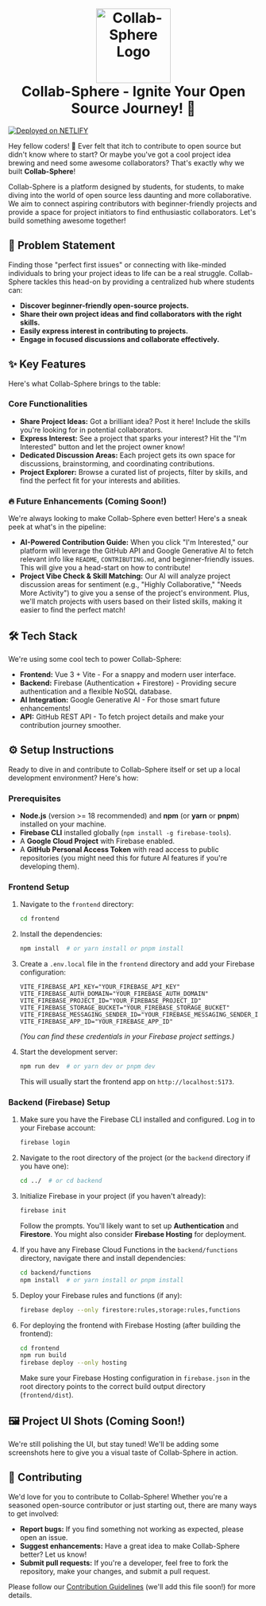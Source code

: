 # <div align="center"> <img src="link_to_your_logo_here.png" alt="Collab-Sphere Logo" width="150"> <br> Collab-Sphere - Ignite Your Open Source Journey! 🚀 </div>

[![Deployed on NETLIFY](https://img.shields.io/badge/Deployed%20on-Netlify-Red?style=for-the-badge&logo=netlify)](https://thunderous-tanuki-dab88d.netlify.app/)

Hey fellow coders! 👋 Ever felt that itch to contribute to open source but didn't know where to start? Or maybe you've got a cool project idea brewing and need some awesome collaborators? That's exactly why we built **Collab-Sphere**!

Collab-Sphere is a platform designed by students, for students, to make diving into the world of open source less daunting and more collaborative. We aim to connect aspiring contributors with beginner-friendly projects and provide a space for project initiators to find enthusiastic collaborators. Let's build something awesome together!

## 🎯 Problem Statement

Finding those "perfect first issues" or connecting with like-minded individuals to bring your project ideas to life can be a real struggle. Collab-Sphere tackles this head-on by providing a centralized hub where students can:

* **Discover beginner-friendly open-source projects.**
* **Share their own project ideas and find collaborators with the right skills.**
* **Easily express interest in contributing to projects.**
* **Engage in focused discussions and collaborate effectively.**

## ✨ Key Features

Here's what Collab-Sphere brings to the table:

### Core Functionalities

* **Share Project Ideas:** Got a brilliant idea? Post it here! Include the skills you're looking for in potential collaborators.
* **Express Interest:** See a project that sparks your interest? Hit the "I'm Interested" button and let the project owner know!
* **Dedicated Discussion Areas:** Each project gets its own space for discussions, brainstorming, and coordinating contributions.
* **Project Explorer:** Browse a curated list of projects, filter by skills, and find the perfect fit for your interests and abilities.

### 🔥 Future Enhancements (Coming Soon!)

We're always looking to make Collab-Sphere even better! Here's a sneak peek at what's in the pipeline:

* **AI-Powered Contribution Guide:** When you click "I'm Interested," our platform will leverage the GitHub API and Google Generative AI to fetch relevant info like `README`, `CONTRIBUTING.md`, and beginner-friendly issues. This will give you a head-start on how to contribute!
* **Project Vibe Check & Skill Matching:** Our AI will analyze project discussion areas for sentiment (e.g., "Highly Collaborative," "Needs More Activity") to give you a sense of the project's environment. Plus, we'll match projects with users based on their listed skills, making it easier to find the perfect match!

## 🛠️ Tech Stack

We're using some cool tech to power Collab-Sphere:

* **Frontend:** Vue 3 + Vite - For a snappy and modern user interface.
* **Backend:** Firebase (Authentication + Firestore) - Providing secure authentication and a flexible NoSQL database.
* **AI Integration:** Google Generative AI - For those smart future enhancements!
* **API:** GitHub REST API - To fetch project details and make your contribution journey smoother.

## ⚙️ Setup Instructions

Ready to dive in and contribute to Collab-Sphere itself or set up a local development environment? Here's how:

### Prerequisites

* **Node.js** (version >= 18 recommended) and **npm** (or **yarn** or **pnpm**) installed on your machine.
* **Firebase CLI** installed globally (`npm install -g firebase-tools`).
* A **Google Cloud Project** with Firebase enabled.
* A **GitHub Personal Access Token** with read access to public repositories (you might need this for future AI features if you're developing them).

### Frontend Setup

1.  Navigate to the `frontend` directory:
    ```bash
    cd frontend
    ```

2.  Install the dependencies:
    ```bash
    npm install  # or yarn install or pnpm install
    ```

3.  Create a `.env.local` file in the `frontend` directory and add your Firebase configuration:
    ```
    VITE_FIREBASE_API_KEY="YOUR_FIREBASE_API_KEY"
    VITE_FIREBASE_AUTH_DOMAIN="YOUR_FIREBASE_AUTH_DOMAIN"
    VITE_FIREBASE_PROJECT_ID="YOUR_FIREBASE_PROJECT_ID"
    VITE_FIREBASE_STORAGE_BUCKET="YOUR_FIREBASE_STORAGE_BUCKET"
    VITE_FIREBASE_MESSAGING_SENDER_ID="YOUR_FIREBASE_MESSAGING_SENDER_ID"
    VITE_FIREBASE_APP_ID="YOUR_FIREBASE_APP_ID"
    ```
    *(You can find these credentials in your Firebase project settings.)*

4.  Start the development server:
    ```bash
    npm run dev  # or yarn dev or pnpm dev
    ```

    This will usually start the frontend app on `http://localhost:5173`.

### Backend (Firebase) Setup

1.  Make sure you have the Firebase CLI installed and configured. Log in to your Firebase account:
    ```bash
    firebase login
    ```

2.  Navigate to the root directory of the project (or the `backend` directory if you have one):
    ```bash
    cd ../  # or cd backend
    ```

3.  Initialize Firebase in your project (if you haven't already):
    ```bash
    firebase init
    ```
    Follow the prompts. You'll likely want to set up **Authentication** and **Firestore**. You might also consider **Firebase Hosting** for deployment.

4.  If you have any Firebase Cloud Functions in the `backend/functions` directory, navigate there and install dependencies:
    ```bash
    cd backend/functions
    npm install  # or yarn install or pnpm install
    ```

5.  Deploy your Firebase rules and functions (if any):
    ```bash
    firebase deploy --only firestore:rules,storage:rules,functions
    ```

6.  For deploying the frontend with Firebase Hosting (after building the frontend):
    ```bash
    cd frontend
    npm run build
    firebase deploy --only hosting
    ```
    Make sure your Firebase Hosting configuration in `firebase.json` in the root directory points to the correct build output directory (`frontend/dist`).

## 🖼️ Project UI Shots (Coming Soon!)

We're still polishing the UI, but stay tuned! We'll be adding some screenshots here to give you a visual taste of Collab-Sphere in action.

## 🙌 Contributing

We'd love for you to contribute to Collab-Sphere! Whether you're a seasoned open-source contributor or just starting out, there are many ways to get involved:

* **Report bugs:** If you find something not working as expected, please open an issue.
* **Suggest enhancements:** Have a great idea to make Collab-Sphere better? Let us know!
* **Submit pull requests:** If you're a developer, feel free to fork the repository, make your changes, and submit a pull request.

Please follow our [Contribution Guidelines](CONTRIBUTING.md) (we'll add this file soon!) for more details.
